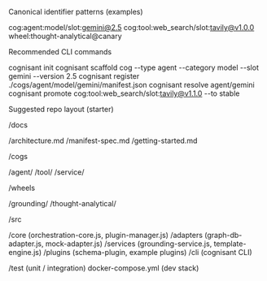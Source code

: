 Canonical identifier patterns (examples)

cog:agent:model/slot:gemini@2.5
cog:tool:web_search/slot:tavily@v1.0.0
wheel:thought-analytical@canary

Recommended CLI commands

cognisant init
cognisant scaffold cog --type agent --category model --slot gemini --version 2.5
cognisant register ./cogs/agent/model/gemini/manifest.json
cognisant resolve agent/gemini
cognisant promote cog:tool:web_search/slot:tavily@v1.1.0 --to stable

Suggested repo layout (starter)

/docs

/architecture.md
/manifest-spec.md
/getting-started.md


/cogs

/agent/
/tool/
/service/


/wheels

/grounding/
/thought-analytical/


/src

/core (orchestration-core.js, plugin-manager.js)
/adapters (graph-db-adapter.js, mock-adapter.js)
/services (grounding-service.js, template-engine.js)
/plugins (schema-plugin, example plugins)
/cli (cognisant CLI)


/test (unit / integration)
docker-compose.yml (dev stack)
